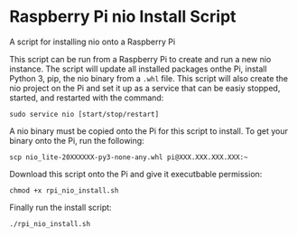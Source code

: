 # Raspberry Pi nio Install Script
A script for installing nio onto a Raspberry Pi

This script can be run from a Raspberry Pi to create and run a new nio instance. The script will update all installed packages onthe Pi, install Python 3, pip, the nio binary from a `.whl` file. This script will also create the nio project on the Pi and set it up as a service that can be easiy stopped, started, and restarted with the command:
```
sudo service nio [start/stop/restart]
```

A nio binary must be copied onto the Pi for this script to install.
To get your binary onto the Pi, run the following:
```
scp nio_lite-20XXXXXX-py3-none-any.whl pi@XXX.XXX.XXX.XXX:~
```

Download this script onto the Pi and give it executbable permission: 
```
chmod +x rpi_nio_install.sh
```

Finally run the install script: 
```
./rpi_nio_install.sh
```
